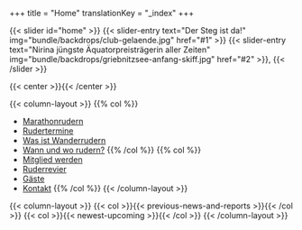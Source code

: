 +++
title = "Home"
translationKey = "_index"
+++

{{< slider id="home" >}}
    {{< slider-entry
        text="Der Steg ist da!"
        img="bundle/backdrops/club-gelaende.jpg"
        href="#1" >}}
    {{< slider-entry
        text="Nirina jüngste Äquatorpreisträgerin aller Zeiten"
        img="bundle/backdrops/griebnitzsee-anfang-skiff.jpg"
        href="#2" >}},
{{< /slider >}}

{{< center >}}{{< /center >}}

{{< column-layout >}}
{{% col %}}
- [Marathonrudern](/club/marathon.md)
- [Rudertermine](/club/wochentermine.md)
- [Was ist Wanderrudern](/club/infos/was-ist-wanderrudern.md)
- [Wann und wo rudern?](/club/infos/wann-und-wo-rudern.md)
{{% /col %}}
{{% col %}}
- [Mitglied werden](/club/infos/mitgliedschaft)
- [Ruderrevier](/club/infos/ruderrevier)
- [Gäste](/club/gaeste)
- [Kontakt](/club/vorstand)
{{% /col %}}
{{< /column-layout >}}

{{< column-layout >}}
    {{< col >}}{{< previous-news-and-reports >}}{{< /col >}}
    {{< col >}}{{< newest-upcoming >}}{{< /col >}}
{{< /column-layout >}}
